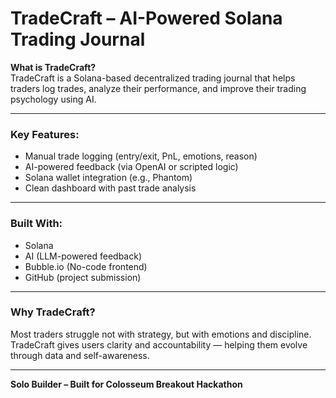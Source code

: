# TradeCraft – AI-Powered Solana Trading Journal

**What is TradeCraft?**  
TradeCraft is a Solana-based decentralized trading journal that helps traders log trades, analyze their performance, and improve their trading psychology using AI.

---

### Key Features:
- Manual trade logging (entry/exit, PnL, emotions, reason)
- AI-powered feedback (via OpenAI or scripted logic)
- Solana wallet integration (e.g., Phantom)
- Clean dashboard with past trade analysis

---

### Built With:
- Solana
- AI (LLM-powered feedback)
- Bubble.io (No-code frontend)
- GitHub (project submission)

---

### Why TradeCraft?
Most traders struggle not with strategy, but with emotions and discipline. TradeCraft gives users clarity and accountability — helping them evolve through data and self-awareness.

---

**Solo Builder – Built for Colosseum Breakout Hackathon**
